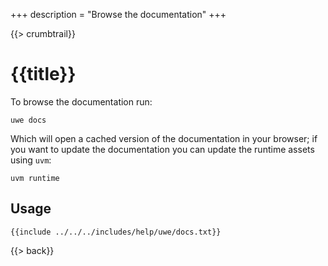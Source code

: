 +++
description = "Browse the documentation"
+++

{{> crumbtrail}}

# {{title}}

To browse the documentation run:

```text
uwe docs
```

Which will open a cached version of the documentation in your browser; if you want to update the documentation you can update the runtime assets using `uvm`:

```text
uvm runtime
```

## Usage

```text
{{include ../../../includes/help/uwe/docs.txt}}
```

{{> back}}
